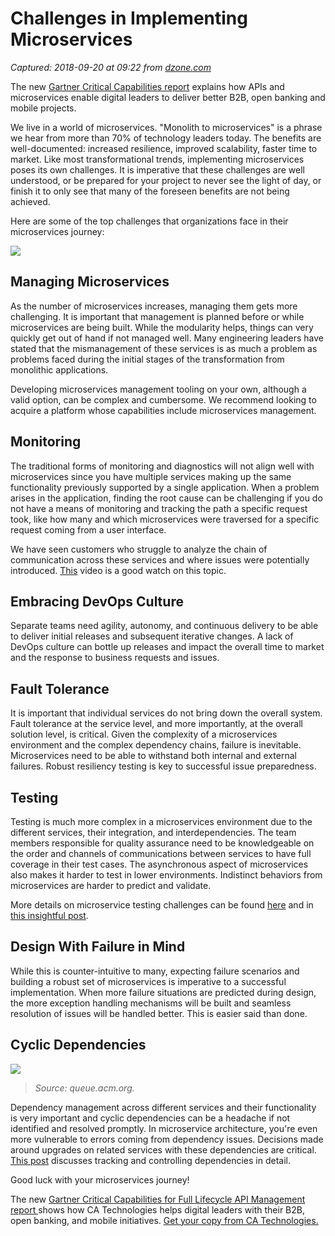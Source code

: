 # Challenges in Implementing Microservices

_Captured: 2018-09-20 at 09:22 from [dzone.com](https://dzone.com/articles/challenges-in-implementing-microservices?edition=399199&utm_source=Daily%20Digest&utm_medium=email&utm_campaign=Daily%20Digest%202018-09-19)_

The new [Gartner Critical Capabilities report](https://dzone.com/go?i=299477&u=https%3A%2F%2Fwww.ca.com%2Fus%2Fcollateral%2Findustry-analyst-report%2Fgartner-critical-capabilities-for-full-life-cycle-api-management.html%3Fcid%3DNA-DSP-DP-AFL-000195-00001718-000002620%26utm_medium%3Donlineads_onl-dsp%26utm_source%3Ddzone%26utm_campaign%3Dlifecycle_apig_land%26utm_content%3Dna_report-gartner-critical-capabilities-report%26mrm%3D696921) explains how APIs and microservices enable digital leaders to deliver better B2B, open banking and mobile projects.

We live in a world of microservices. "Monolith to microservices" is a phrase we hear from more than 70% of technology leaders today. The benefits are well-documented: increased resilience, improved scalability, faster time to market. Like most transformational trends, implementing microservices poses its own challenges. It is imperative that these challenges are well understood, or be prepared for your project to never see the light of day, or finish it to only see that many of the foreseen benefits are not being achieved.

Here are some of the top challenges that organizations face in their microservices journey:

![](https://lh4.googleusercontent.com/IkHh-oiAWb7GrxHtEruGoQKEl_RncxHVYpcVF_4j1RFcaca_eJ5UMKSEl4pawzP9XtcvmkEuX43RIOcw3b8zBJkQfK8QmSvbE5LNVsQzJEI6LWePYoiN6xTvCTBwLeMWams2FCy_)

## **Managing Microservices**

As the number of microservices increases, managing them gets more challenging. It is important that management is planned before or while microservices are being built. While the modularity helps, things can very quickly get out of hand if not managed well. Many engineering leaders have stated that the mismanagement of these services is as much a problem as problems faced during the initial stages of the transformation from monolithic applications.

Developing microservices management tooling on your own, although a valid option, can be complex and cumbersome. We recommend looking to acquire a platform whose capabilities include microservices management.

## **Monitoring**

The traditional forms of monitoring and diagnostics will not align well with microservices since you have multiple services making up the same functionality previously supported by a single application. When a problem arises in the application, finding the root cause can be challenging if you do not have a means of monitoring and tracking the path a specific request took, like how many and which microservices were traversed for a specific request coming from a user interface.

We have seen customers who struggle to analyze the chain of communication across these services and where issues were potentially introduced. [This](https://www.youtube.com/watch?v=smEuX-Hq6RI) video is a good watch on this topic.

## **Embracing DevOps Culture**

Separate teams need agility, autonomy, and continuous delivery to be able to deliver initial releases and subsequent iterative changes. A lack of DevOps culture can bottle up releases and impact the overall time to market and the response to business requests and issues.

## **Fault Tolerance**

It is important that individual services do not bring down the overall system. Fault tolerance at the service level, and more importantly, at the overall solution level, is critical. Given the complexity of a microservices environment and the complex dependency chains, failure is inevitable. Microservices need to be able to withstand both internal and external failures. Robust resiliency testing is key to successful issue preparedness.

## **Testing**

Testing is much more complex in a microservices environment due to the different services, their integration, and interdependencies. The team members responsible for quality assurance need to be knowledgeable on the order and channels of communications between services to have full coverage in their test cases. The asynchronous aspect of microservices also makes it harder to test in lower environments. Indistinct behaviors from microservices are harder to predict and validate.

More details on microservice testing challenges can be found [here](http://www.alohatechnology.com/blog/testing-challenges-in-a-microservices-environment.html) and in [this insightful post](https://bit.ly/2meWzaF).

## Design With Failure in Mind

While this is counter-intuitive to many, expecting failure scenarios and building a robust set of microservices is imperative to a successful implementation. When more failure situations are predicted during design, the more exception handling mechanisms will be built and seamless resolution of issues will be handled better. This is easier said than done.

## **Cyclic Dependencies**

![](https://lh6.googleusercontent.com/ZhCvtGNoBKObGUCivkYqNv8mQO1ft6K2-YKXT3f2TdglJWH6PvDySR_mN8K57DabaZAYAUUoNzWpOQ8M-6MFB13T9SmN8mMEEnQ24X5xPsTzh5hMrLNcFPHVquVk6Riln8ADc-pZ)

> _Source: queue.acm.org._

Dependency management across different services and their functionality is very important and cyclic dependencies can be a headache if not identified and resolved promptly. In microservice architecture, you're even more vulnerable to errors coming from dependency issues. Decisions made around upgrades on related services with these dependencies are critical. [This post](https://queue.acm.org/detail.cfm?id=3277541) discusses tracking and controlling dependencies in detail.

Good luck with your microservices journey!

The new [Gartner Critical Capabilities for Full Lifecycle API Management report ](https://dzone.com/go?i=299478&u=https%3A%2F%2Fwww.ca.com%2Fus%2Fcollateral%2Findustry-analyst-report%2Fgartner-critical-capabilities-for-full-life-cycle-api-management.html%3Fcid%3DNA-DSP-DP-AFL-000195-00001718-000002620%26utm_medium%3Donlineads_onl-dsp%26utm_source%3Ddzone%26utm_campaign%3Dlifecycle_apig_land%26utm_content%3Dna_report-gartner-critical-capabilities-report%26mrm%3D696921) shows how CA Technologies helps digital leaders with their B2B, open banking, and mobile initiatives. [Get your copy from CA Technologies.](https://dzone.com/go?i=299478&u=https%3A%2F%2Fwww.ca.com%2Fus%2Fcollateral%2Findustry-analyst-report%2Fgartner-critical-capabilities-for-full-life-cycle-api-management.html%3Fcid%3DNA-DSP-DP-AFL-000195-00001718-000002620%26utm_medium%3Donlineads_onl-dsp%26utm_source%3Ddzone%26utm_campaign%3Dlifecycle_apig_land%26utm_content%3Dna_report-gartner-critical-capabilities-report%26mrm%3D696921)
